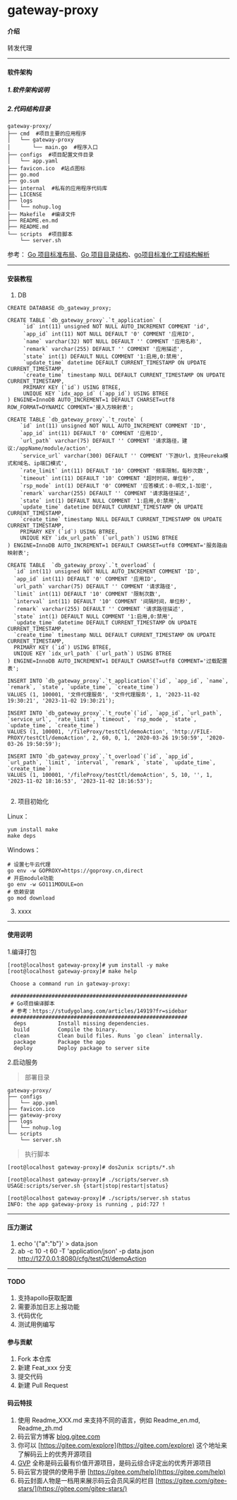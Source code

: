 # gateway-proxy

#### 介绍
转发代理

------------------------------------

#### 软件架构
##### 1.软件架构说明

##### 2.代码结构目录
```text
gateway-proxy/
├── cmd  #项目主要的应用程序
│   └── gateway-proxy
│       └── main.go  #程序入口
├── configs  #项目配置文件目录
│   └── app.yaml
├── favicon.ico  #站点图标
├── go.mod
├── go.sum
├── internal  #私有的应用程序代码库
├── LICENSE
├── logs
│   └── nohup.log
├── Makefile  #编译文件
├── README.en.md
├── README.md
└── scripts  #项目脚本
    └── server.sh
```
参考： [Go 项目标准布局](https://zhuanlan.zhihu.com/p/662397116)、[Go 项目目录结构](https://blog.csdn.net/wohu1104/article/details/123209272)、[go项目标准化工程结构解析](https://blog.csdn.net/keenw/article/details/126352773)

------------------------------------

#### 安装教程

1.  DB

```mysql
CREATE DATABASE db_gateway_proxy;

CREATE TABLE `db_gateway_proxy`.`t_application` (
     `id` int(11) unsigned NOT NULL AUTO_INCREMENT COMMENT 'id',
     `app_id` int(11) NOT NULL DEFAULT '0' COMMENT '应用ID',
     `name` varchar(32) NOT NULL DEFAULT '' COMMENT '应用名称',
     `remark` varchar(255) DEFAULT '' COMMENT '应用描述',
     `state` int(1) DEFAULT NULL COMMENT '1:启用,0:禁用',
     `update_time` datetime DEFAULT CURRENT_TIMESTAMP ON UPDATE CURRENT_TIMESTAMP,
     `create_time` timestamp NULL DEFAULT CURRENT_TIMESTAMP ON UPDATE CURRENT_TIMESTAMP,
     PRIMARY KEY (`id`) USING BTREE,
     UNIQUE KEY `idx_app_id` (`app_id`) USING BTREE
) ENGINE=InnoDB AUTO_INCREMENT=1 DEFAULT CHARSET=utf8 ROW_FORMAT=DYNAMIC COMMENT='接入方映射表';

CREATE TABLE `db_gateway_proxy`.`t_route` (
    `id` int(11) unsigned NOT NULL AUTO_INCREMENT COMMENT 'ID',
    `app_id` int(11) DEFAULT '0' COMMENT '应用ID',
    `url_path` varchar(75) DEFAULT '' COMMENT '请求路径，建议:/appName/module/action',
    `service_url` varchar(300) DEFAULT '' COMMENT '下游Url，支持eureka模式和域名、ip端口模式',
    `rate_limit` int(11) DEFAULT '10' COMMENT '频率限制，每秒次数',
    `timeout` int(11) DEFAULT '10' COMMENT '超时时间，单位秒',
    `rsp_mode` int(1) DEFAULT '0' COMMENT '应答模式：0-明文,1-加密',
    `remark` varchar(255) DEFAULT '' COMMENT '请求路径描述',
    `state` int(1) DEFAULT NULL COMMENT '1:启用,0:禁用',
    `update_time` datetime DEFAULT CURRENT_TIMESTAMP ON UPDATE CURRENT_TIMESTAMP,
    `create_time` timestamp NULL DEFAULT CURRENT_TIMESTAMP ON UPDATE CURRENT_TIMESTAMP,
    PRIMARY KEY (`id`) USING BTREE,
    UNIQUE KEY `idx_url_path` (`url_path`) USING BTREE
) ENGINE=InnoDB AUTO_INCREMENT=1 DEFAULT CHARSET=utf8 COMMENT='服务路由映射表';

CREATE TABLE  `db_gateway_proxy`.`t_overload` (
  `id` int(11) unsigned NOT NULL AUTO_INCREMENT COMMENT 'ID',
  `app_id` int(11) DEFAULT '0' COMMENT '应用ID',
  `url_path` varchar(75) DEFAULT '' COMMENT '请求路径',
  `limit` int(11) DEFAULT '10' COMMENT '限制次数',
  `interval` int(11) DEFAULT '10' COMMENT '间隔时间，单位秒',
  `remark` varchar(255) DEFAULT '' COMMENT '请求路径描述',
  `state` int(1) DEFAULT NULL COMMENT '1:启用,0:禁用',
  `update_time` datetime DEFAULT CURRENT_TIMESTAMP ON UPDATE CURRENT_TIMESTAMP,
  `create_time` timestamp NULL DEFAULT CURRENT_TIMESTAMP ON UPDATE CURRENT_TIMESTAMP,
  PRIMARY KEY (`id`) USING BTREE,
  UNIQUE KEY `idx_url_path` (`url_path`) USING BTREE
) ENGINE=InnoDB AUTO_INCREMENT=1 DEFAULT CHARSET=utf8 COMMENT='过载配置表';

INSERT INTO `db_gateway_proxy`.`t_application`(`id`, `app_id`, `name`, `remark`, `state`, `update_time`, `create_time`) 
VALUES (1, 100001, '文件代理服务', '文件代理服务', 1, '2023-11-02 19:30:21', '2023-11-02 19:30:21');

INSERT INTO `db_gateway_proxy`.`t_route`(`id`, `app_id`, `url_path`, `service_url`, `rate_limit`, `timeout`, `rsp_mode`, `state`, `update_time`, `create_time`)
VALUES (1, 100001, '/fileProxy/testCtl/demoAction', 'http://FILE-PROXY/testCtl/demoAction', 2, 60, 0, 1, '2020-03-26 19:50:59', '2020-03-26 19:50:59');

INSERT INTO `db_gateway_proxy`.`t_overload`(`id`, `app_id`, `url_path`, `limit`, `interval`, `remark`, `state`, `update_time`, `create_time`) 
VALUES (1, 100001, '/fileProxy/testCtl/demoAction', 5, 10, '', 1, '2023-11-02 18:16:53', '2023-11-02 18:16:53');


```


2.  项目初始化

Linux：
```shell script 
yum install make
make deps
```

Windows：
```shell script
# 设置七牛云代理
go env -w GOPROXY=https://goproxy.cn,direct
# 开启module功能
go env -w GO111MODULE=on
# 依赖安装
go mod download
```

3.  xxxx


------------------------------------


#### 使用说明

1.编译打包
```shell script
[root@localhost gateway-proxy]# yum install -y make
[root@localhost gateway-proxy]# make help

 Choose a command run in gateway-proxy:

 ########################################################
 # Go项目编译脚本
 # 参考：https://studygolang.com/articles/14919?fr=sidebar
 ########################################################
  deps          Install missing dependencies.
  build         Compile the binary.
  clean         Clean build files. Runs `go clean` internally.
  package       Package the app
  deploy        Deploy package to server site
```

2.启动服务
> 部署目录
```text
gateway-proxy/
├── configs
│   └── app.yaml
├── favicon.ico
├── gateway-proxy
├── logs
│   └── nohup.log
└── scripts
    └── server.sh
```

>执行脚本
```shell script
[root@localhost gateway-proxy]# dos2unix scripts/*.sh

[root@localhost gateway-proxy]# ./scripts/server.sh
USAGE:scripts/server.sh {start|stop|restart|status}

[root@localhost gateway-proxy]# ./scripts/server.sh status
INFO: the app gateway-proxy is running , pid:727 !
```

------------------------------------


#### 压力测试
1. echo '{"a":"b"}' > data.json
2. ab -c 10 -t 60 -T 'application/json' -p data.json http://127.0.0.1:8080/cfg/testCtl/demoAction

------------------------------------

#### TODO
1. 支持apollo获取配置
2. 需要添加日志上报功能
3. 代码优化
4. 测试用例编写


#### 参与贡献

1.  Fork 本仓库
2.  新建 Feat_xxx 分支
3.  提交代码
4.  新建 Pull Request


#### 码云特技

1.  使用 Readme\_XXX.md 来支持不同的语言，例如 Readme\_en.md, Readme\_zh.md
2.  码云官方博客 [blog.gitee.com](https://blog.gitee.com)
3.  你可以 [https://gitee.com/explore](https://gitee.com/explore) 这个地址来了解码云上的优秀开源项目
4.  [GVP](https://gitee.com/gvp) 全称是码云最有价值开源项目，是码云综合评定出的优秀开源项目
5.  码云官方提供的使用手册 [https://gitee.com/help](https://gitee.com/help)
6.  码云封面人物是一档用来展示码云会员风采的栏目 [https://gitee.com/gitee-stars/](https://gitee.com/gitee-stars/)
